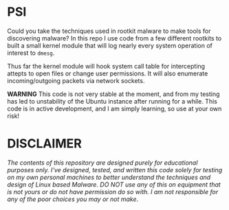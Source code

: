 # PSI 
Could you take the techniques used in rootkit malware to make tools for discovering malware?
In this repo I use code from a few different rootkits to built a small kernel module that will log nearly every system operation of interest to `dmesg`. 

Thus far the kernel module will hook system call table for intercepting attepts to open files or change user permissions. It will also enumerate incoming/outgoing packets via network sockets. 

**WARNING** This code is not very stable at the moment, and from my testing has led to unstability of the Ubuntu instance after running for a while. This code is in active development, and I am simply learning, so use at your own risk!


# **DISCLAIMER**
*The contents of this repository are designed purely for educational purposes only. I've designed, tested, and written this code solely for testing on my own personal machines to better understand the techniques and design of Linux based Malware. DO NOT use any of this on equipment that is not yours or do not have permission do so with. I am not responsible for any of the poor choices you may or not make*. 